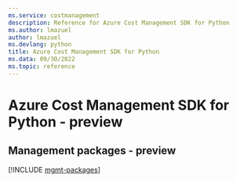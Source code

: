 ```yaml
---
ms.service: costmanagement
description: Reference for Azure Cost Management SDK for Python
ms.author: lmazuel
author: lmazuel
ms.devlang: python
title: Azure Cost Management SDK for Python
ms.data: 09/30/2022
ms.topic: reference
---
```

# Azure Cost Management SDK for Python - preview

## Management packages - preview
[!INCLUDE [mgmt-packages](cost-management-mgmt-index.md)]
